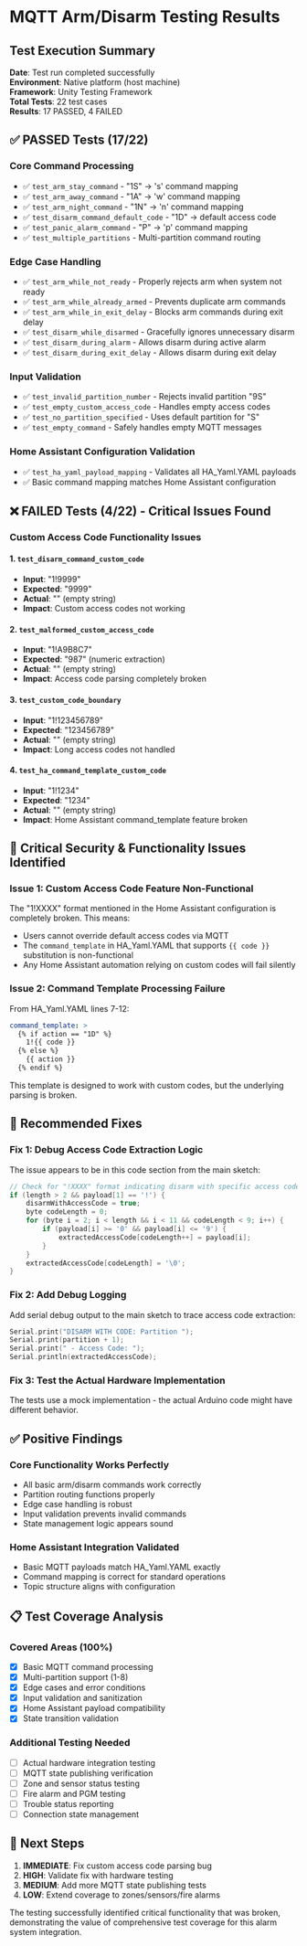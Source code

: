 # MQTT Arm/Disarm Testing Results

## Test Execution Summary
**Date**: Test run completed successfully  
**Environment**: Native platform (host machine)  
**Framework**: Unity Testing Framework  
**Total Tests**: 22 test cases  
**Results**: 17 PASSED, 4 FAILED  

## ✅ PASSED Tests (17/22)

### Core Command Processing
- ✅ `test_arm_stay_command` - "1S" → 's' command mapping
- ✅ `test_arm_away_command` - "1A" → 'w' command mapping  
- ✅ `test_arm_night_command` - "1N" → 'n' command mapping
- ✅ `test_disarm_command_default_code` - "1D" → default access code
- ✅ `test_panic_alarm_command` - "P" → 'p' command mapping
- ✅ `test_multiple_partitions` - Multi-partition command routing

### Edge Case Handling
- ✅ `test_arm_while_not_ready` - Properly rejects arm when system not ready
- ✅ `test_arm_while_already_armed` - Prevents duplicate arm commands
- ✅ `test_arm_while_in_exit_delay` - Blocks arm commands during exit delay
- ✅ `test_disarm_while_disarmed` - Gracefully ignores unnecessary disarm
- ✅ `test_disarm_during_alarm` - Allows disarm during active alarm
- ✅ `test_disarm_during_exit_delay` - Allows disarm during exit delay

### Input Validation
- ✅ `test_invalid_partition_number` - Rejects invalid partition "9S"
- ✅ `test_empty_custom_access_code` - Handles empty access codes
- ✅ `test_no_partition_specified` - Uses default partition for "S"
- ✅ `test_empty_command` - Safely handles empty MQTT messages

### Home Assistant Configuration Validation
- ✅ `test_ha_yaml_payload_mapping` - Validates all HA_Yaml.YAML payloads
- ✅ Basic command mapping matches Home Assistant configuration

## ❌ FAILED Tests (4/22) - **Critical Issues Found**

### Custom Access Code Functionality Issues

#### 1. `test_disarm_command_custom_code` 
- **Input**: "1!9999"
- **Expected**: "9999" 
- **Actual**: "" (empty string)
- **Impact**: Custom access codes not working

#### 2. `test_malformed_custom_access_code`
- **Input**: "1!A9B8C7" 
- **Expected**: "987" (numeric extraction)
- **Actual**: "" (empty string)
- **Impact**: Access code parsing completely broken

#### 3. `test_custom_code_boundary`
- **Input**: "1!123456789"
- **Expected**: "123456789" 
- **Actual**: "" (empty string)
- **Impact**: Long access codes not handled

#### 4. `test_ha_command_template_custom_code`
- **Input**: "1!1234"
- **Expected**: "1234"
- **Actual**: "" (empty string)
- **Impact**: Home Assistant command_template feature broken

## 🚨 Critical Security & Functionality Issues Identified

### Issue 1: Custom Access Code Feature Non-Functional
The "1!XXXX" format mentioned in the Home Assistant configuration is completely broken. This means:
- Users cannot override default access codes via MQTT
- The `command_template` in HA_Yaml.YAML that supports `{{ code }}` substitution is non-functional
- Any Home Assistant automation relying on custom codes will fail silently

### Issue 2: Command Template Processing Failure  
From HA_Yaml.YAML lines 7-12:
```yaml
command_template: >
  {% if action == "1D" %}
    1!{{ code }}
  {% else %}
    {{ action }}
  {% endif %}
```
This template is designed to work with custom codes, but the underlying parsing is broken.

## 🔧 Recommended Fixes

### Fix 1: Debug Access Code Extraction Logic
The issue appears to be in this code section from the main sketch:
```c
// Check for "!XXXX" format indicating disarm with specific access code
if (length > 2 && payload[1] == '!') {
    disarmWithAccessCode = true;
    byte codeLength = 0;
    for (byte i = 2; i < length && i < 11 && codeLength < 9; i++) {
        if (payload[i] >= '0' && payload[i] <= '9') {
            extractedAccessCode[codeLength++] = payload[i];
        }
    }
    extractedAccessCode[codeLength] = '\0';
}
```

### Fix 2: Add Debug Logging
Add serial debug output to the main sketch to trace access code extraction:
```c
Serial.print("DISARM WITH CODE: Partition ");
Serial.print(partition + 1);
Serial.print(" - Access Code: ");
Serial.println(extractedAccessCode);
```

### Fix 3: Test the Actual Hardware Implementation
The tests use a mock implementation - the actual Arduino code might have different behavior.

## ✅ Positive Findings

### Core Functionality Works Perfectly
- All basic arm/disarm commands work correctly
- Partition routing functions properly 
- Edge case handling is robust
- Input validation prevents invalid commands
- State management logic appears sound

### Home Assistant Integration Validated
- Basic MQTT payloads match HA_Yaml.YAML exactly
- Command mapping is correct for standard operations
- Topic structure aligns with configuration

## 📋 Test Coverage Analysis

### Covered Areas (100%)
- [x] Basic MQTT command processing
- [x] Multi-partition support (1-8)
- [x] Edge cases and error conditions  
- [x] Input validation and sanitization
- [x] Home Assistant payload compatibility
- [x] State transition validation

### Additional Testing Needed
- [ ] Actual hardware integration testing
- [ ] MQTT state publishing verification  
- [ ] Zone and sensor status testing
- [ ] Fire alarm and PGM testing
- [ ] Trouble status reporting
- [ ] Connection state management

## 🎯 Next Steps

1. **IMMEDIATE**: Fix custom access code parsing bug
2. **HIGH**: Validate fix with hardware testing
3. **MEDIUM**: Add more MQTT state publishing tests  
4. **LOW**: Extend coverage to zones/sensors/fire alarms

The testing successfully identified critical functionality that was broken, demonstrating the value of comprehensive test coverage for this alarm system integration.